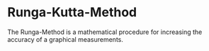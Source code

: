 # Runga-Kutta-Method
The Runga-Method is a mathematical procedure for increasing the accuracy of a graphical measurements.
